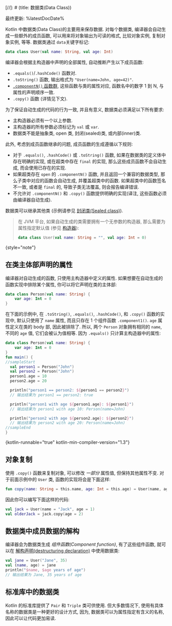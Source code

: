 [//]: # (title: 数据类(Data Class))

最终更新: %latestDocDate%

Kotlin 中数据类(Data Class)的主要用来保存数据.
对每个数据类, 编译器会自动生成一些额外的成员函数, 可以用来将对象输出为可读的格式, 比较对象实例, 复制对象实例, 等等.
数据类通过 `data`关键字标记:

```kotlin
data class User(val name: String, val age: Int)
```

编译器会根据主构造器中声明的全部属性, 自动推断产生以下成员函数:

* `.equals()`/`.hashCode()` 函数对.
* `.toString()` 函数, 输出格式为 `"User(name=John, age=42)"`.
* [`.componentN()` 函数群](destructuring-declarations.md),
  这些函数与类的属性对应, 函数名中的数字 1 到 N, 与属性的声明顺序一致.
* `.copy()` 函数 (详情见下文).

为了保证自动生成的代码的行为一致, 并且有意义, 数据类必须满足以下所有要求:

* 主构造器必须有一个以上参数.
* 主构造器的所有参数必须标记为 `val` 或 `var`.
* 数据类不能是抽象类, open 类, 封闭(sealed)类, 或内部(inner)类.

此外, 考虑到成员函数继承的问题, 成员函数的生成遵循以下规则:

* 对于 `.equals()`, `.hashCode()` 或 `.toString()` 函数, 如果在数据类的定义体中存在明确的实现,
  或在超类中存在 `final` 的实现, 那么这些成员函数不会自动生成, 而会使用已存在的实现.
* 如果超类存在 `open` 的 `.componentN()` 函数, 并且返回一个兼容的数据类型,
  那么子类中对应的函数会自动生成, 并覆盖超类中的函数. 如果超类中的函数签名不一致,
  或者是 `final` 的, 导致子类无法覆盖, 则会报告编译错误.
* 不允许对 `.componentN()` 和 `.copy()` 函数提供明确的实现(译注, 这些函数必须由编译器自动生成).

数据类可以继承其他类 (示例请参见 [封闭类(Sealed class)](sealed-classes.md)).

> 在 JVM 平台, 如果自动生成的类需要拥有一个无参数的构造器, 那么需要为属性指定默认值
> (参见 [构造器](classes.md#constructors)):
>
> ```kotlin
> data class User(val name: String = "", val age: Int = 0)
> ```
>
{style="note"}

## 在类主体部声明的属性

编译器对自动生成的函数, 只使用主构造器中定义的属性.
如果想要在自动生成的函数实现中排除某个属性, 你可以将它声明在类的主体部:

```kotlin
data class Person(val name: String) {
    var age: Int = 0
}
```

在下面的示例中, 在 `.toString()`, `.equals()`, `.hashCode()`, 和 `.copy()` 函数的实现中, 默认只使用了 `name` 属性,
而且只存在 1 个组件函数 `.component1()`.
`age` 属性定义在类的 body 部, 因此被排除了.
所以, 两个 `Person` 对象拥有相同的 `name`, 不同的 `age` 值, 它们会被认为值相等.
因为 `.equals()` 只计算主构造器中的属性:

```kotlin
data class Person(val name: String) {
    var age: Int = 0
}
fun main() {
//sampleStart
  val person1 = Person("John")
  val person2 = Person("John")
  person1.age = 10
  person2.age = 20

  println("person1 == person2: ${person1 == person2}")
  // 输出结果为 person1 == person2: true

  println("person1 with age ${person1.age}: ${person1}")
  // 输出结果为 person1 with age 10: Person(name=John)

  println("person2 with age ${person2.age}: ${person2}")
  // 输出结果为 person2 with age 20: Person(name=John)
//sampleEnd
}
```
{kotlin-runnable="true" kotlin-min-compiler-version="1.3"}

## 对象复制

使用 `.copy()` 函数来复制对象, 可以修改 _一部分_ 属性值, 但保持其他属性不变.
对于前面示例中的 `User` 类, 函数的实现将会是下面这样:

```kotlin
fun copy(name: String = this.name, age: Int = this.age) = User(name, age)
```

因此你可以编写下面这样的代码:

```kotlin
val jack = User(name = "Jack", age = 1)
val olderJack = jack.copy(age = 2)
```

## 数据类中成员数据的解构

编译器会为数据类生成 _组件函数(Component function)_, 有了这些组件函数,
就可以在 [解构声明(destructuring declaration)](destructuring-declarations.md) 中使用数据类:

```kotlin
val jane = User("Jane", 35)
val (name, age) = jane
println("$name, $age years of age")
// 输出结果为 Jane, 35 years of age
```

## 标准库中的数据类

Kotlin 的标准库提供了 `Pair` 和 `Triple` 类可供使用.
但大多数情况下, 使用有具体名称的数据类是一种更好的设计方式,
因为, 数据类可以为属性指定有含义的名称, 因此可以让代码更加易读.
